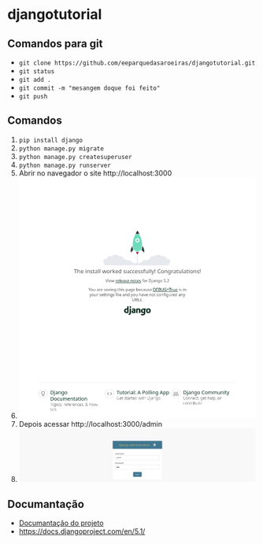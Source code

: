 # djangotutorial

## Comandos para git

- `git clone https://github.com/eeparquedasaroeiras/djangotutorial.git`
- `git status`
- `git add .`
- `git commit -m "mesangem doque foi feito"`
- `git push`

## Comandos

1. `pip install django`
2. `python manage.py migrate`
3. `python manage.py createsuperuser`
4. `python manage.py runserver`
5. Abrir no navegador o site http://localhost:3000
6. ![Sreenshot home](doc/media/home.png)
7. Depois acessar http://localhost:3000/admin
8. ![Sreenshot home do admin](doc/media/home_admin.png)

## Documantação

- [Documantação do projeto](doc/README.md)
- https://docs.djangoproject.com/en/5.1/
